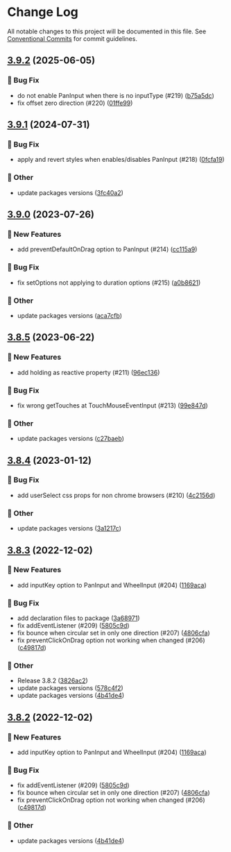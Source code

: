 # Change Log

All notable changes to this project will be documented in this file.
See [Conventional Commits](https://conventionalcommits.org) for commit guidelines.

## [3.9.2](https://github.com/naver/egjs-axes/compare/@egjs/axes@3.9.1...@egjs/axes@3.9.2) (2025-06-05)


### :bug: Bug Fix

* do not enable PanInput when there is no inputType (#219) ([b75a5dc](https://github.com/naver/egjs-axes/commit/b75a5dc755d5a343c6718c3b02bd7b870a025041))
* fix offset zero direction (#220) ([01ffe99](https://github.com/naver/egjs-axes/commit/01ffe99beda7f38028bd12251cd9b9dca9844701))



## [3.9.1](https://github.com/naver/egjs-axes/compare/@egjs/axes@3.9.0...@egjs/axes@3.9.1) (2024-07-31)


### :bug: Bug Fix

* apply and revert styles when enables/disables PanInput (#218) ([0fcfa19](https://github.com/naver/egjs-axes/commit/0fcfa193a0db4bfd81eaee93759f094a14b21609))


### :mega: Other

* update packages versions ([3fc40a2](https://github.com/naver/egjs-axes/commit/3fc40a2458c72982976ac8b8f15708d9451a4b3f))



## [3.9.0](https://github.com/naver/egjs-axes/compare/@egjs/axes@3.8.5...@egjs/axes@3.9.0) (2023-07-26)


### :rocket: New Features

* add preventDefaultOnDrag option to PanInput (#214) ([cc115a9](https://github.com/naver/egjs-axes/commit/cc115a95b06c2893844d6de146ce8b7b00573fc3))


### :bug: Bug Fix

* fix setOptions not applying to duration options (#215) ([a0b8621](https://github.com/naver/egjs-axes/commit/a0b8621fe9a06edc534efef640f7d9e09d7faa4b))


### :mega: Other

* update packages versions ([aca7cfb](https://github.com/naver/egjs-axes/commit/aca7cfb41b48d2beb1711df4446968a9e19d8d7e))



## [3.8.5](https://github.com/naver/egjs-axes/compare/@egjs/axes@3.8.4...@egjs/axes@3.8.5) (2023-06-22)


### :rocket: New Features

* add holding as reactive property (#211) ([96ec136](https://github.com/naver/egjs-axes/commit/96ec1366a6c1d7f5b1a3c576436edb2223307d69))


### :bug: Bug Fix

* fix wrong getTouches at TouchMouseEventInput (#213) ([99e847d](https://github.com/naver/egjs-axes/commit/99e847ddcee43e94b75cdebc91a3381547022b12))


### :mega: Other

* update packages versions ([c27baeb](https://github.com/naver/egjs-axes/commit/c27baeb7d692776e54a6a9d9b0fac334bdda7792))



## [3.8.4](https://github.com/naver/egjs-axes/compare/@egjs/axes@3.8.3...@egjs/axes@3.8.4) (2023-01-12)


### :bug: Bug Fix

* add userSelect css props for non chrome browsers (#210) ([4c2156d](https://github.com/naver/egjs-axes/commit/4c2156d18e5b15a62d3e626868d2c71638e4f717))


### :mega: Other

* update packages versions ([3a1217c](https://github.com/naver/egjs-axes/commit/3a1217c5fa49b382e1da3d9cca3542a0c1d7e28c))



## [3.8.3](https://github.com/naver/egjs-axes/compare/@egjs/axes@3.8.1...@egjs/axes@3.8.3) (2022-12-02)


### :rocket: New Features

* add inputKey option to PanInput and WheelInput (#204) ([1169aca](https://github.com/naver/egjs-axes/commit/1169acac0259f083525da5969a8fad8db9cf04ae))


### :bug: Bug Fix

* add declaration files to package ([3a68971](https://github.com/naver/egjs-axes/commit/3a6897103594eade43d00f242fc0909bd0148a27))
* fix addEventListener (#209) ([5805c9d](https://github.com/naver/egjs-axes/commit/5805c9da599b2b8b9a6a5c243ea8eaf5743832cd))
* fix bounce when circular set in only one direction (#207) ([4806cfa](https://github.com/naver/egjs-axes/commit/4806cfa674b2291e5d60e611287ffd58813e23d0))
* fix preventClickOnDrag option not working when changed (#206) ([c49817d](https://github.com/naver/egjs-axes/commit/c49817d90d9a2677c13f49a901614896a281ca15))


### :mega: Other

* Release 3.8.2 ([3826ac2](https://github.com/naver/egjs-axes/commit/3826ac2e287a6edf4b4a1d136782114eb2a78bfd))
* update packages versions ([578c4f2](https://github.com/naver/egjs-axes/commit/578c4f205ba40c2c84883d5144fddb9b1c2dff99))
* update packages versions ([4b41de4](https://github.com/naver/egjs-axes/commit/4b41de44af6d5b7a6d7b856ad47864c43222da11))



## [3.8.2](https://github.com/naver/egjs-axes/compare/@egjs/axes@3.8.1...@egjs/axes@3.8.2) (2022-12-02)


### :rocket: New Features

* add inputKey option to PanInput and WheelInput (#204) ([1169aca](https://github.com/naver/egjs-axes/commit/1169acac0259f083525da5969a8fad8db9cf04ae))


### :bug: Bug Fix

* fix addEventListener (#209) ([5805c9d](https://github.com/naver/egjs-axes/commit/5805c9da599b2b8b9a6a5c243ea8eaf5743832cd))
* fix bounce when circular set in only one direction (#207) ([4806cfa](https://github.com/naver/egjs-axes/commit/4806cfa674b2291e5d60e611287ffd58813e23d0))
* fix preventClickOnDrag option not working when changed (#206) ([c49817d](https://github.com/naver/egjs-axes/commit/c49817d90d9a2677c13f49a901614896a281ca15))


### :mega: Other

* update packages versions ([4b41de4](https://github.com/naver/egjs-axes/commit/4b41de44af6d5b7a6d7b856ad47864c43222da11))
